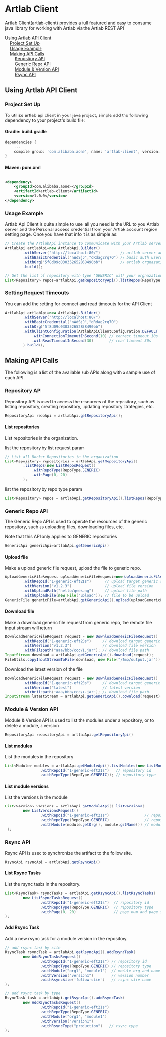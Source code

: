 # Artlab Client

Artlab Client(artlab-client) provides a full featured and easy to consume java library for working with Artlab via the Artlab REST API

[Using Artlab API Client](#using-artlab-api-client)<br/>
&nbsp;&nbsp;&nbsp;&nbsp;[Project Set Up](#project-set-up)<br/>
&nbsp;&nbsp;&nbsp;&nbsp;[Usage Example](#usage-example)<br/>
&nbsp;&nbsp;&nbsp;&nbsp;[Making API Calls](#making-api-calls)<br/>
&nbsp;&nbsp;&nbsp;&nbsp;&nbsp;&nbsp;&nbsp;&nbsp;[Repository API](#repository-api)<br/>
&nbsp;&nbsp;&nbsp;&nbsp;&nbsp;&nbsp;&nbsp;&nbsp;[Generic Repo API](#generic-repo-api)<br/>
&nbsp;&nbsp;&nbsp;&nbsp;&nbsp;&nbsp;&nbsp;&nbsp;[Module & Version API](#module-version-api)<br/>
&nbsp;&nbsp;&nbsp;&nbsp;&nbsp;&nbsp;&nbsp;&nbsp;[Rsync API](#rsync-api)<br/>

## Using Artlab API Client

### Project Set Up

To utilize artlab api client in your java project, simple add the following dependency to your project's build file:

#### Gradle: build.gradle

```groovy
dependencies {
    ...
    compile group: 'com.alibaba.aone', name: 'artlab-client', version: '1.0.0'
}
```

#### Maven: pom.xml

```xml

<dependency>
    <groupId>com.alibaba.aone></groupId>
    <artifactId>artlab-client</artifactId>
    <version>1.0.0</version>
</dependency>
```

### Usage Example

Artlab Api Client is quite simple to use, all you need is the URL to you Artlab server and the Personal access credential from your Artlab account region setting page. Once you have that info it is as simple as:

```java
// Create the ArtlabApi instance to communicate with your Artlab server
ArtlabApi artlabApi=new ArtlabApi.Builder()
        .withServer("http://localhost:80/")         // artlab server address
        .withBasicCredential("nWdSjO","dRdag2rq7O") // basic auth username and password
        .withOrg("5f8d09c030352652858490bb")        // artlab orgnazation id
        .build();

// Get the list of repository with type 'GENERIC' with your orgnazation
List<Repository> repos=artlabApi.getRepositoryApi().listRepos(RepoType.GENERIC);
```

### Setting Request Timeouts

You can add the setting for connect and read timeouts for the API Client

```java
ArtlabApi artlabApi=new ArtlabApi.Builder()
        .withServer("http://localhost:80/")
        .withBasicCredential("nWdSjO","dRdag2rq7O")
        .withOrg("5f8d09c030352652858490bb")
        .withClientConfiguration(ArtlabApiClientConfiguration.DEFAULT
        	.withConnectionTimeoutInSecond(10) // connect timeout 10s
        	.withReadTimeoutInSecond(30)       // read timeout 30s
        ).build();
```

## Making API Calls

The following is a list of the available sub APIs along with a sample use of each API. 

### Repository API

Repository API is used to access the resources of the repository, such as listing repository, creating repository, updating repository strategies, etc.

```java
RepositoryApi repoApi = artlabApi.getRepositoryApi();
```

#### List repositories 

List repositories in the organization.

list the repository by list request param
```java
// List all Docker Repositories in the organization
List<Repository> repositories = artlabApi.getRepositoryApi()
        .listRepos(new ListReposRequest()
            .withRepoType(RepoType.GENERIC)
            .withPage(0, 20)
        );
```
list the repository by repo type param
```java
List<Repository> repos = artlabApi.getRepositoryApi().listRepos(RepoType.GENERIC);
```

### Generic Repo API

The Generic Repo API is used to operate the resources of the generic repository, such as uploading files, downloading files, etc. 

Note that this API only applies to GENERIC repositories

```java
GenericApi genericApi=artlabApi.getGenericApi()
```

#### Upload file
Make a upload generic file request, upload the file to generic repo.
```java
UploadGenericFileRequest uploadGenericFileRequest=new UploadGenericFileRequest()
        .withRepoId("1-generic-eft21s")      // upload target generic repository id
        .withVersion("v1.2.3")               // upload file version
        .withUploadPath("hello/qeesung")     // upload file path
        .withUploadFile(new File("upload")); // file to be upload
GenericFile genericFile=artlabApi.getGenericApi().upload(uploadGenericFileRequest);
```

#### Download file
Make a download generic file request from generic repo, the remote file input stream will return
```java
DownloadGenericFileRequest request = new DownloadGenericFileRequest()
        .withRepoId("1-generic-eft20s")     // download target generic repository id
        .withVersion("v1.2.3")              // download file version
        .withFilepath("aaa/bbb/ccc/1.jar"); // download file path
InputStream download = artlabApi.getGenericApi().download(request);
FileUtils.copyInputStreamToFile(download, new File("/tmp/output.jar"));
```

Download the latest version of the file
```java
DownloadGenericFileRequest request = new DownloadGenericFileRequest()
        .withRepoId("1-generic-eft20s")     // download target generic repository id
        .withVersion("latest")              // latest version
        .withFilepath("aaa/bbb/ccc/1.jar"); // download file path
InputStream latestStream = artlabApi.getGenericApi().download(request);
```



### Module & Version API

Module & Version API is used to list the modules under a repository, or to delete a module, a version

```java
RepositoryApi repositoryApi = artlabApi.getRepositoryApi()
```

#### List modules 

List the modules in the repository

```java
List<Module> modules = artlabApi.getModuleApi().listModules(new ListModulesRequest()
                .withRepoId("1-generic-eft21s")   // repository id
                .withRepoType(RepoType.GENERIC)); // repository type
```

#### List module versions

List the versions in the module

```java
List<Version> versions = artlabApi.getModuleApi().listVersions(
        new ListVersionsRequest()
                .withRepoId("1-generic-eft21s")                // repository id
                .withRepoType(RepoType.GENERIC)                // repository type
                .withModule(module.getOrg(), module.getName()) // module org and name
 );
```



### Rsync API

Rsync API is used to synchronize the artifact to the follow site.

```java
RsyncApi rsyncApi = artlabApi.getRsyncApi()
```

#### List Rsync Tasks

List the rsync tasks in the repository.

```java
List<RsyncTask> rsyncTasks = artlabApi.getRsyncApi().listRsyncTasks(
        new ListRsyncTasksRequest()
                .withRepoId("1-generic-eft21s")  // repository id
                .withRepoType(RepoType.GENERIC)  // repository type
                .withPage(0, 20)                 // page num and page size
);
```

#### Add Rsync Task

Add a new rsync task for a module version in the repository.

```java
// add rsync task by site
RsyncTask rsyncTask = artlabApi.getRsyncApi().addRsyncTask(
        new AddRsyncTasksRequest()
                .withRepoId("1-generic-eft21s") // repository id
                .withRepoType(RepoType.GENERIC) // repository type
                .withModule("org1", "module1")  // module org and name
                .withVersion("version1")        // version number
                .withRsyncSite("follow-site")   // rsync site name
);

// add rsync task by type
RsyncTask task = artlabApi.getRsyncApi().addRsyncTask(
        new AddRsyncTasksRequest()
                .withRepoId("1-generic-eft21s")
                .withRepoType(RepoType.GENERIC)
                .withModule("org1", "module1")
                .withVersion("version1")
                .withRsyncType("production")   // rsync type
);
```



